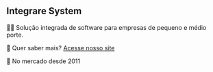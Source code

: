 ## Integrare System

🙋‍♀️ Solução integrada de software para empresas de pequeno e médio porte.

🧙 Quer saber mais? [Acesse nosso site](https://integraresystem.com.br/)

🍿 No mercado desde 2011
<!--

**Here are some ideas to get you started:**


🌈 Contribution guidelines - how can the community get involved?
👩‍💻 Useful resources - where can the community find your docs? Is there anything else the community should know?
🍿 Fun facts - what does your team eat for breakfast?
🧙 Remember, you can do mighty things with the power of [Markdown](https://docs.github.com/github/writing-on-github/getting-started-with-writing-and-formatting-on-github/basic-writing-and-formatting-syntax)
-->
